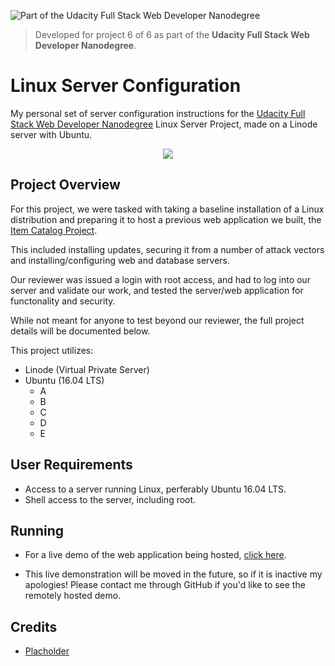 ![Part of the Udacity Full Stack Web Developer Nanodegree](https://img.shields.io/badge/Udacity-Full%20Stack%20Web%20Developer%20Nanodegree-blue.svg)
> Developed for project 6 of 6 as part of the **Udacity Full Stack Web Developer Nanodegree**.

# Linux Server Configuration
My personal set of server configuration instructions for the  [Udacity Full Stack Web Developer Nanodegree](https://www.udacity.com/uconnect/intensive/full-stack-web-developer-nanodegree) Linux Server Project, made on a Linode server with Ubuntu.

<p align="center">
<img src="https://i.imgur.com/cx0bJYF.png">
</p>

## Project Overview

For this project, we were tasked with taking a baseline installation of a Linux distribution and preparing it to host a previous web application we built, the [Item Catalog Project](https://github.com/KayceP/OMenu). 

This included installing updates, securing it from a number of attack vectors and installing/configuring web and database servers.

Our reviewer was issued a login with root access, and had to log into our server and validate our work, and tested the server/web application for functonality and security.

While not meant for anyone to test beyond our reviewer, the full project details will be documented below.

This project utilizes:

- Linode (Virtual Private Server)
- Ubuntu (16.04 LTS)
  - A
  - B
  - C
  - D
  - E

## User Requirements

- Access to a server running Linux, perferably Ubuntu 16.04 LTS.
- Shell access to the server, including root.


## Running
- For a live demo of the web application being hosted, [click here](http://www.patternrecognition.io/omenu).


- This live demonstration will be moved in the future, so if it is inactive my apologies! Please contact me through GitHub if you'd like to see the remotely hosted demo.


## Credits
- [Placholder](Placeholder)
